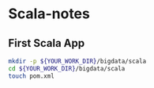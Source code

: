 # Scala-notes
## First Scala App
```bash
mkdir -p ${YOUR_WORK_DIR}/bigdata/scala
cd ${YOUR_WORK_DIR}/bigdata/scala
touch pom.xml
```
